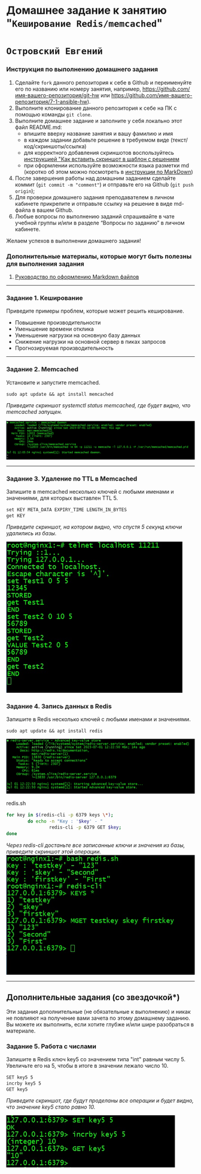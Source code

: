 # Домашнее задание к занятию "`Кеширование Redis/memcached`"
# `Островский Евгений`


### Инструкция по выполнению домашнего задания

   1. Сделайте `fork` данного репозитория к себе в Github и переименуйте его по названию или номеру занятия, например, https://github.com/имя-вашего-репозитория/git-hw или  https://github.com/имя-вашего-репозитория/7-1-ansible-hw).
   2. Выполните клонирование данного репозитория к себе на ПК с помощью команды `git clone`.
   3. Выполните домашнее задание и заполните у себя локально этот файл README.md:
      - впишите вверху название занятия и вашу фамилию и имя
      - в каждом задании добавьте решение в требуемом виде (текст/код/скриншоты/ссылка)
      - для корректного добавления скриншотов воспользуйтесь [инструкцией "Как вставить скриншот в шаблон с решением](https://github.com/netology-code/sys-pattern-homework/blob/main/screen-instruction.md)
      - при оформлении используйте возможности языка разметки md (коротко об этом можно посмотреть в [инструкции  по MarkDown](https://github.com/netology-code/sys-pattern-homework/blob/main/md-instruction.md))
   4. После завершения работы над домашним заданием сделайте коммит (`git commit -m "comment"`) и отправьте его на Github (`git push origin`);
   5. Для проверки домашнего задания преподавателем в личном кабинете прикрепите и отправьте ссылку на решение в виде md-файла в вашем Github.
   6. Любые вопросы по выполнению заданий спрашивайте в чате учебной группы и/или в разделе “Вопросы по заданию” в личном кабинете.
   
Желаем успехов в выполнении домашнего задания!
   
### Дополнительные материалы, которые могут быть полезны для выполнения задания

1. [Руководство по оформлению Markdown файлов](https://gist.github.com/Jekins/2bf2d0638163f1294637#Code)

---

### Задание 1. Кеширование

Приведите примеры проблем, которые может решить кеширование.

- Повышение производительности
- Уменьшение времени отклика
- Уменьшение нагрузки на основную базу данных
- Снижение нагрузки на основной сервер в пиках запросов
- Прогнозируемая производительность

---

### Задание 2. Memcached
Установите и запустите memcached.
```
sudo apt update && apt install memcached
```
*Приведите скриншот systemctl status memcached, где будет видно, что memcached запущен.*

![mamcached](https://github.com/joos-net/redis-memcached/blob/main/memcached.jpg)

---

### Задание 3. Удаление по TTL в Memcached
Запишите в memcached несколько ключей с любыми именами и значениями, для которых выставлен TTL 5.
```
set KEY META_DATA EXPIRY_TIME LENGTH_IN_BYTES
get KEY
```
*Приведите скриншот, на котором видно, что спустя 5 секунд ключи удалились из базы.*

![setget](https://github.com/joos-net/redis-memcached/blob/main/set-get.jpg)

### Задание 4. Запись данных в Redis
Запишите в Redis несколько ключей с любыми именами и значениями.
```
sudo apt update && apt install redis
```
![Redis](https://github.com/joos-net/redis-memcached/blob/main/redis.jpg)

redis.sh
```bash
for key in $(redis-cli -p 6379 keys \*);
        do echo -n "Key : '$key' - "
                redis-cli -p 6379 GET $key;
done
```
*Через redis-cli достаньте все записанные ключи и значения из базы, приведите скриншот этой операции.*
![redis_keys_mget](https://github.com/joos-net/redis-memcached/blob/main/redis_keys_mget.jpg)

---
## Дополнительные задания (со звездочкой*)

Эти задания дополнительные (не обязательные к выполнению) и никак не повлияют на получение вами зачета по этому домашнему заданию. Вы можете их выполнить, если хотите глубже и/или шире разобраться в материале.

### Задание 5. Работа с числами
Запишите в Redis ключ key5 со значением типа "int" равным числу 5. Увеличьте его на 5, чтобы в итоге в значении лежало число 10.
```
SET key5 5
incrby key5 5
GET key5
```
*Приведите скриншот, где будут проделаны все операции и будет видно, что значение key5 стало равно 10.*

![redis_incrby](https://github.com/joos-net/redis-memcached/blob/main/redis_incrby.jpg)

